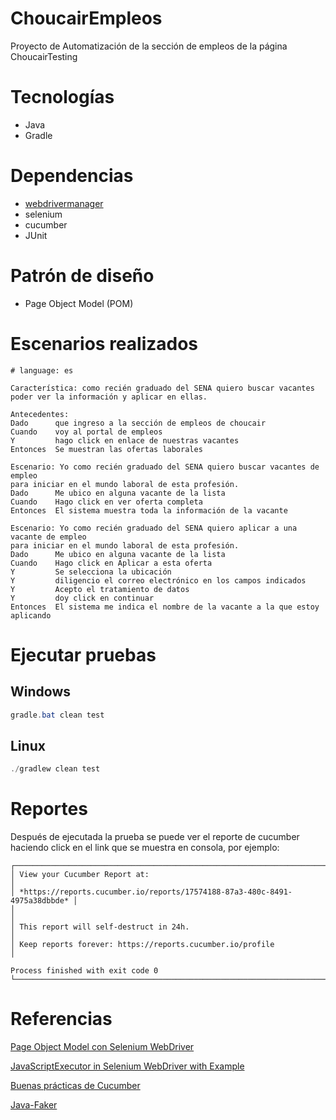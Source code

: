 # ChoucairEmpleos
Proyecto de Automatización de la sección de empleos de la página ChoucairTesting

# Tecnologías 
- Java
- Gradle

# Dependencias
- [webdrivermanager](https://github.com/bonigarcia/webdrivermanager)
- selenium
- cucumber
- JUnit

# Patrón de diseño
- Page Object Model (POM)

# Escenarios realizados
```
# language: es

Característica: como recién graduado del SENA quiero buscar vacantes poder ver la información y aplicar en ellas.

Antecedentes:
Dado      que ingreso a la sección de empleos de choucair
Cuando    voy al portal de empleos
Y         hago click en enlace de nuestras vacantes
Entonces  Se muestran las ofertas laborales

Escenario: Yo como recién graduado del SENA quiero buscar vacantes de empleo
para iniciar en el mundo laboral de esta profesión.
Dado      Me ubico en alguna vacante de la lista
Cuando    Hago click en ver oferta completa
Entonces  El sistema muestra toda la información de la vacante

Escenario: Yo como recién graduado del SENA quiero aplicar a una vacante de empleo
para iniciar en el mundo laboral de esta profesión.
Dado      Me ubico en alguna vacante de la lista
Cuando    Hago click en Aplicar a esta oferta
Y         Se selecciona la ubicación
Y         diligencio el correo electrónico en los campos indicados
Y         Acepto el tratamiento de datos
Y         doy click en continuar
Entonces  El sistema me indica el nombre de la vacante a la que estoy aplicando
```

# Ejecutar pruebas
## Windows
```java
gradle.bat clean test
```

## Linux
```java
./gradlew clean test
```

# Reportes
Después de ejecutada la prueba  se puede ver el reporte de cucumber haciendo click en el link que se muestra en consola, por ejemplo:
```
┌──────────────────────────────────────────────────────────────────────────┐
│ View your Cucumber Report at:                                            │
│ *https://reports.cucumber.io/reports/17574188-87a3-480c-8491-4975a38dbbde* │
│                                                                          │
│ This report will self-destruct in 24h.                                   │
│ Keep reports forever: https://reports.cucumber.io/profile                │

Process finished with exit code 0
└──────────────────────────────────────────────────────────────────────────┘
```

# Referencias 

[Page Object Model con Selenium WebDriver](https://www.tutorialselenium.com/2019/02/05/page-object-model-selenium-webdriver/amp/)

[JavaScriptExecutor in Selenium WebDriver with Example](https://www.guru99.com/execute-javascript-selenium-webdriver.html)

[Buenas prácticas de Cucumber](https://www.federico-toledo.com/buenas-practicas-de-cucumber/)

[Java-Faker](https://github.com/DiUS/java-faker)